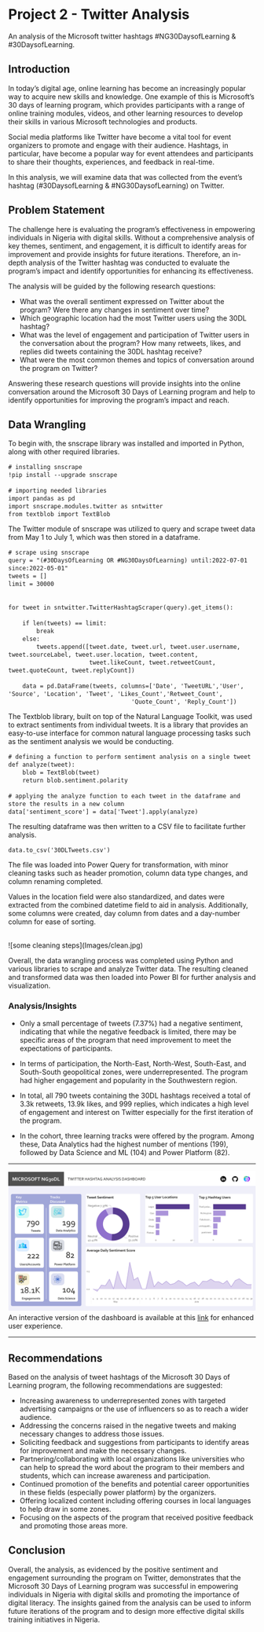 # Project 2 - Twitter Analysis
An analysis of the Microsoft twitter hashtags #NG30DaysofLearning & #30DaysofLearning.

## Introduction
In today’s digital age, online learning has become an increasingly popular way to acquire new skills and knowledge. One example of this is Microsoft’s 30 days of learning program, which provides participants with a range of online training modules, videos, and other learning resources to develop their skills in various Microsoft technologies and products.  

Social media platforms like Twitter have become a vital tool for event organizers to promote and engage with their audience. Hashtags, in particular, have become a popular way for event attendees and participants to share their thoughts, experiences, and feedback in real-time.  

In this analysis, we will examine data that was collected from the event’s hashtag (#30DaysofLearning & #NG30DaysofLearning) on Twitter.

## Problem Statement
The challenge here is evaluating the program’s effectiveness in empowering individuals in Nigeria with digital skills. Without a comprehensive analysis of key themes, sentiment, and engagement, it is difficult to identify areas for improvement and provide insights for future iterations. Therefore, an in-depth analysis of the Twitter hashtag was conducted to evaluate the program’s impact and identify opportunities for enhancing its effectiveness.  

The analysis will be guided by the following research questions:

* What was the overall sentiment expressed on Twitter about the program? Were there any changes in sentiment over time?
* Which geographic location had the most Twitter users using the 30DL hashtag?
* What was the level of engagement and participation of Twitter users in the conversation about the program? How many retweets, likes, and replies did tweets containing the 30DL hashtag receive?
* What were the most common themes and topics of conversation around the program on Twitter?  

Answering these research questions will provide insights into the online conversation around the Microsoft 30 Days of Learning program and help to identify opportunities for improving the program’s impact and reach.

## Data Wrangling
To begin with, the snscrape library was installed and imported in Python, along with other required libraries.

```
# installing snscrape
!pip install --upgrade snscrape

# importing needed libraries
import pandas as pd
import snscrape.modules.twitter as sntwitter
from textblob import TextBlob
```

The Twitter module of snscrape was utilized to query and scrape tweet data from May 1 to July 1, which was then stored in a dataframe.

```
# scrape using snscrape
query = "(#30DaysOfLearning OR #NG30DaysOfLearning) until:2022-07-01 since:2022-05-01"
tweets = []
limit = 30000


for tweet in sntwitter.TwitterHashtagScraper(query).get_items():
    
    if len(tweets) == limit:
        break
    else:
        tweets.append([tweet.date, tweet.url, tweet.user.username, tweet.sourceLabel, tweet.user.location, tweet.content, 
                       tweet.likeCount, tweet.retweetCount,  tweet.quoteCount, tweet.replyCount])
                       
    data = pd.DataFrame(tweets, columns=['Date', 'TweetURL','User', 'Source', 'Location', 'Tweet', 'Likes_Count','Retweet_Count', 
                                   'Quote_Count', 'Reply_Count'])
``` 

The Textblob library, built on top of the Natural Language Toolkit, was used to extract sentiments from individual tweets. It is a library that provides an easy-to-use interface for common natural language processing tasks such as the sentiment analysis we would be conducting.

```
# defining a function to perform sentiment analysis on a single tweet
def analyze(tweet):
    blob = TextBlob(tweet)
    return blob.sentiment.polarity

# applying the analyze function to each tweet in the dataframe and store the results in a new column
data['sentiment_score'] = data['Tweet'].apply(analyze)
```

The resulting dataframe was then written to a CSV file to facilitate further analysis.

```
data.to_csv('30DLTweets.csv')
```

The file was loaded into Power Query for transformation, with minor cleaning tasks such as header promotion, column data type changes, and column renaming completed.  

Values in the location field were also standardized, and dates were extracted from the combined datetime field to aid in analysis. Additionally, some columns were created, day column from dates and a day-number column for ease of sorting.

<br/>
![some cleaning steps](Images/clean.jpg)
<br/>

Overall, the data wrangling process was completed using Python and various libraries to scrape and analyze Twitter data. The resulting cleaned and transformed data was then loaded into Power BI for further analysis and visualization.

### Analysis/Insights
* Only a small percentage of tweets (7.37%) had a negative sentiment, indicating that while the negative feedback is limited, there may be specific areas of the program that need improvement to meet the expectations of participants.

* In terms of participation, the North-East, North-West, South-East, and South-South geopolitical zones, were underrepresented. The program had higher engagement and popularity in the Southwestern region.

* In total, all 790 tweets containing the 30DL hashtags received a total of 3.3k retweets, 13.9k likes, and 999 replies, which indicates a high level of engagement and interest on Twitter especially for the first iteration of the program.

* In the cohort, three learning tracks were offered by the program. Among these, Data Analytics had the highest number of mentions (199), followed by Data Science and ML (104) and Power Platform (82).

---
![dashboard](Images/dash.jpg)  
An interactive version of the dashboard is available at this [link](https://www.novypro.com/project/twitter-hashtag-analysis-remake) for enhanced user experience.

---

## Recommendations
Based on the analysis of tweet hashtags of the Microsoft 30 Days of Learning program, the following recommendations are suggested:

* Increasing awareness to underrepresented zones with targeted advertising campaigns or the use of influencers so as to reach a wider audience.
* Addressing the concerns raised in the negative tweets and making necessary changes to address those issues.
* Soliciting feedback and suggestions from participants to identify areas for improvement and make the necessary changes.
* Partnering/collaborating with local organizations like universities who can help to spread the word about the program to their members and students, which can increase awareness and participation.
* Continued promotion of the benefits and potential career opportunities in these fields (especially power platform) by the organizers.
* Offering localized content including offering courses in local languages to help draw in some zones.
* Focusing on the aspects of the program that received positive feedback and promoting those areas more.

## Conclusion
Overall, the analysis, as evidenced by the positive sentiment and engagement surrounding the program on Twitter, demonstrates that the Microsoft 30 Days of Learning program was successful in empowering individuals in Nigeria with digital skills and promoting the importance of digital literacy. The insights gained from the analysis can be used to inform future iterations of the program and to design more effective digital skills training initiatives in Nigeria.
